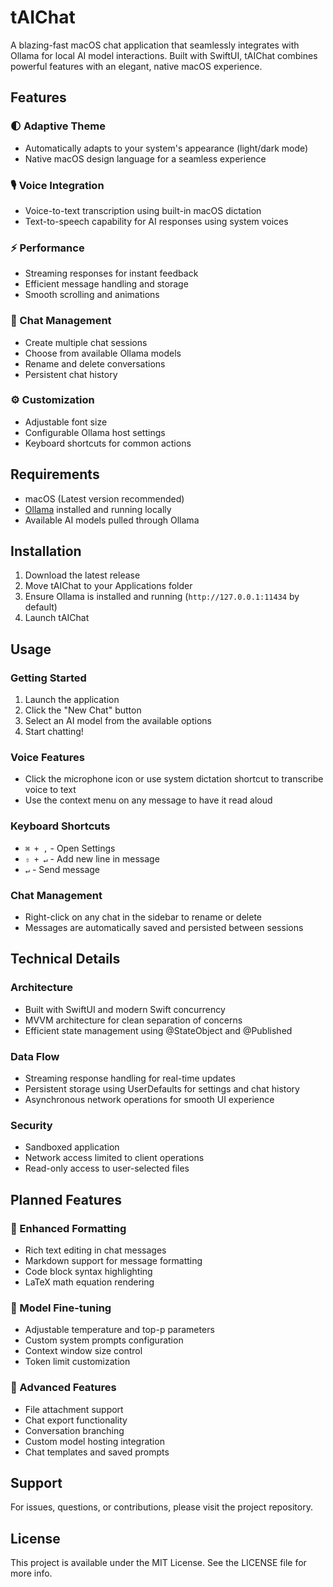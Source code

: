 # tAIChat

A blazing-fast macOS chat application that seamlessly integrates with Ollama for local AI model interactions. Built with SwiftUI, tAIChat combines powerful features with an elegant, native macOS experience.

## Features

### 🌓 Adaptive Theme
- Automatically adapts to your system's appearance (light/dark mode)
- Native macOS design language for a seamless experience

### 🎙️ Voice Integration
- Voice-to-text transcription using built-in macOS dictation
- Text-to-speech capability for AI responses using system voices

### ⚡️ Performance
- Streaming responses for instant feedback
- Efficient message handling and storage
- Smooth scrolling and animations

### 💬 Chat Management
- Create multiple chat sessions
- Choose from available Ollama models
- Rename and delete conversations
- Persistent chat history

### ⚙️ Customization
- Adjustable font size
- Configurable Ollama host settings
- Keyboard shortcuts for common actions

## Requirements

- macOS (Latest version recommended)
- [Ollama](https://ollama.ai) installed and running locally
- Available AI models pulled through Ollama

## Installation

1. Download the latest release
2. Move tAIChat to your Applications folder
3. Ensure Ollama is installed and running (`http://127.0.0.1:11434` by default)
4. Launch tAIChat

## Usage

### Getting Started
1. Launch the application
2. Click the "New Chat" button
3. Select an AI model from the available options
4. Start chatting!

### Voice Features
- Click the microphone icon or use system dictation shortcut to transcribe voice to text
- Use the context menu on any message to have it read aloud

### Keyboard Shortcuts
- `⌘ + ,` - Open Settings
- `⇧ + ↵` - Add new line in message
- `↵` - Send message

### Chat Management
- Right-click on any chat in the sidebar to rename or delete
- Messages are automatically saved and persisted between sessions

## Technical Details

### Architecture
- Built with SwiftUI and modern Swift concurrency
- MVVM architecture for clean separation of concerns
- Efficient state management using @StateObject and @Published

### Data Flow
- Streaming response handling for real-time updates
- Persistent storage using UserDefaults for settings and chat history
- Asynchronous network operations for smooth UI experience

### Security
- Sandboxed application
- Network access limited to client operations
- Read-only access to user-selected files

## Planned Features

### 🎨 Enhanced Formatting
- Rich text editing in chat messages
- Markdown support for message formatting
- Code block syntax highlighting
- LaTeX math equation rendering

### 🎯 Model Fine-tuning
- Adjustable temperature and top-p parameters
- Custom system prompts configuration
- Context window size control
- Token limit customization

### 🚀 Advanced Features
- File attachment support
- Chat export functionality
- Conversation branching
- Custom model hosting integration
- Chat templates and saved prompts

## Support

For issues, questions, or contributions, please visit the project repository.

## License

This project is available under the MIT License. See the LICENSE file for more info.